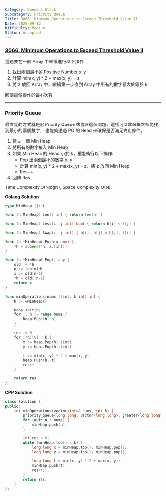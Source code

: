 ```yaml
---
Category: Queue & Stack
Subcategory: Priority Queue
Title: 3066. Minimum Operations to Exceed Threshold Value II
Date: 2025-09-12
Difficulty: Medium
Status: Accepted
---
```

### [3066. Minimum Operations to Exceed Threshold Value II]

[3066. Minimum Operations to Exceed Threshold Value II]: https://leetcode.com/problems/minimum-operations-to-exceed-threshold-value-ii/

這題要在一個 Array 中重複進行以下操作:

1.  找出兩個最小的 Positive Number x, y
2.  計算 min(x, y) * 2 + max(x, y) = z
3.  將 z 放回 Array 中，繼續第一步直到 Array 中所有的數字都大於等於 k

回傳這個操作的最小次數

---

### Priority Queue

最直覺的方式就是用 Priority Queue 來處理這個問題，這樣可以確保每次都能找到最小的兩個數字，
也能夠透過 PQ 的 Head 來確保是否滿足終止條件。

1.  建立一個 Min Heap
2.  將所有的數字放入 Min Heap
3.  如果 Min Heap 的 Head 小於 k，重複執行以下操作:
    -   Pop 出兩個最小的數字 x, y
    -   計算 min(x, y) * 2 + max(x, y) = z，將 z 放回 Min Heap
    -   Res++
4.  回傳 Res

Time Complexity O(NlogN), Space Complexity O(N).

**Golang Solution**
```go
type MinHeap []int

func (h MinHeap) Len() int { return len(h) }

func (h MinHeap) Less(i, j int) bool { return h[i] < h[j] }

func (h MinHeap) Swap(i, j int) { h[i], h[j] = h[j], h[i] }

func (h *MinHeap) Push(x any) {
	*h = append(*h, x.(int))
}

func (h *MinHeap) Pop() any {
	old := *h
	n := len(old)
	x := old[n-1]
	*h = old[:n-1]
	return x
}

func minOperations(nums []int, k int) int {
    h := &MinHeap{}

    heap.Init(h)
    for _, n := range nums {
        heap.Push(h, n)
    }

    res := 0
    for (*h)[0] < k {
        x := heap.Pop(h).(int)
        y := heap.Pop(h).(int)

        t := min(x, y) * 2 + max(x, y)
        heap.Push(h, t)
        res++
    }

    return res
}
```

**CPP Solution**
```cpp
class Solution {
public:
    int minOperations(vector<int>& nums, int k) {
        priority_queue<long long, vector<long long>, greater<long long>> minHeap;
        for (auto n : nums) {
            minHeap.push(n);
        }

        int res = 0;
        while (minHeap.top() < k) {
            long long x = minHeap.top(); minHeap.pop();
            long long y = minHeap.top(); minHeap.pop();

            long long t = min(x, y) * 2 + max(x, y);
            minHeap.push(t);
            res++;
        }
        return res;
    }
};
```